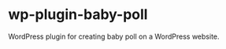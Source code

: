 wp-plugin-baby-poll
===================

WordPress plugin for creating baby poll on a WordPress website.